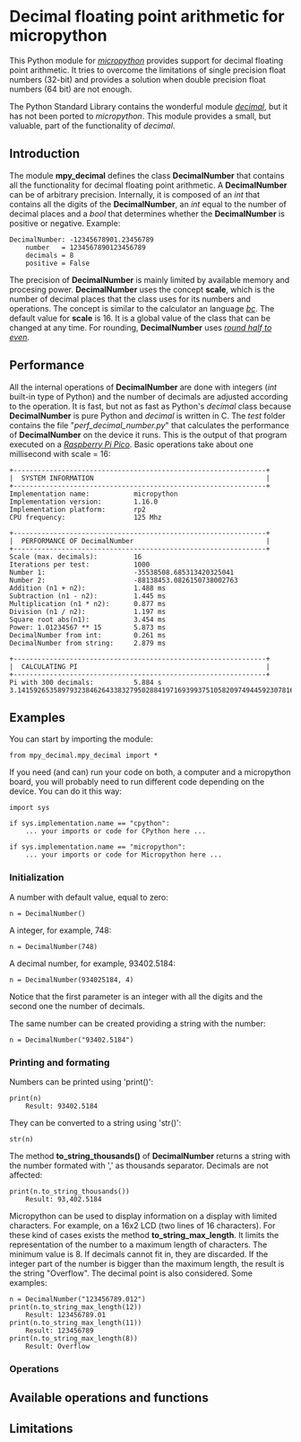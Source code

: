 # Decimal floating point arithmetic for micropython
This Python module for [*micropython*](https://micropython.org/) provides support for decimal floating point arithmetic. It tries to overcome the limitations of single precision float numbers (32-bit) and provides a solution when double precision float numbers (64 bit) are not enough.

The Python Standard Library contains the wonderful module [*decimal*](https://docs.python.org/3/library/decimal.html), but it has not been ported to *micropython*. This module provides a small, but valuable, part of the functionality of *decimal*.

## Introduction

The module **mpy_decimal** defines the class **DecimalNumber** that contains all the functionality for decimal floating point arithmetic. A **DecimalNumber** can be of arbitrary precision. Internally, it is composed of an *int* that contains all the digits of the **DecimalNumber**, an *int* equal to the number of decimal places and a *bool* that determines whether the **DecimalNumber** is positive or negative. Example:

    DecimalNumber: -12345678901.23456789
        number   = 1234567890123456789
        decimals = 8
        positive = False

The precision of **DecimalNumber** is mainly limited by available memory and procesing power. **DecimalNumber** uses the concept **scale**, which is the number of decimal places that the class uses for its numbers and operations. The concept is similar to the calculator an language [*bc*](https://www.gnu.org/software/bc/manual/html_mono/bc.html).  The default value for **scale** is 16. It is a global value of the class that can be changed at any time. For rounding, **DecimalNumber** uses [*round half to even*](https://en.wikipedia.org/wiki/Rounding#Round_half_to_even).

## Performance ##

All the internal operations of **DecimalNumber** are done with integers (*int* built-in type of Python) and the number of decimals are adjusted according to the operation. It is fast, but not as fast as Python's *decimal* class because **DecimalNumber** is pure Python and *decimal* is written in C. The *test* folder contains the file "*perf_decimal_number.py*" that calculates the performance of **DecimalNumber** on the device it runs. This is the output of that program executed on a [*Raspberry Pi Pico*](https://www.raspberrypi.org/products/raspberry-pi-pico/). Basic operations take about one millisecond with scale = 16:

    +---------------------------------------------------------------+
    |  SYSTEM INFORMATION                                           |
    +---------------------------------------------------------------+
    Implementation name:           micropython
    Implementation version:        1.16.0
    Implementation platform:       rp2
    CPU frequency:                 125 Mhz

    +---------------------------------------------------------------+
    |  PERFORMANCE OF DecimalNumber                                 |
    +---------------------------------------------------------------+
    Scale (max. decimals):         16
    Iterations per test:           1000
    Number 1:                      -35538508.685313420325041
    Number 2:                      -88138453.0826150738002763
    Addition (n1 + n2):            1.488 ms
    Subtraction (n1 - n2):         1.445 ms
    Multiplication (n1 * n2):      0.877 ms
    Division (n1 / n2):            1.197 ms
    Square root abs(n1):           3.454 ms
    Power: 1.01234567 ** 15        5.873 ms
    DecimalNumber from int:        0.261 ms
    DecimalNumber from string:     2.879 ms

    +---------------------------------------------------------------+
    |  CALCULATING PI                                               |
    +---------------------------------------------------------------+
    Pi with 300 decimals:          5.884 s
    3.141592653589793238462643383279502884197169399375105820974944592307816406286208998628034825342117067982148086513282306647093844609550582231725359408128481117450284102701938521105559644622948954930381964428810975665933446128475648233786783165271201909145648566923460348610454326648213393607260249141274

## Examples

You can start by importing the module:

    from mpy_decimal.mpy_decimal import *

If you need (and can) run your code on both, a computer and a micropython board, you will probably need to run different code depending on the device. You can do it this way:

    import sys

    if sys.implementation.name == "cpython":
        ... your imports or code for CPython here ...

    if sys.implementation.name == "micropython":
        ... your imports or code for Micropython here ...

### Initialization ###
A number with default value, equal to zero:

    n = DecimalNumber()

A integer, for example, 748:

    n = DecimalNumber(748)

A decimal number, for example, 93402.5184:

    n = DecimalNumber(934025184, 4)

Notice that the first parameter is an integer with all the digits and the second one the number of decimals.

The same number can be created providing a string with the number:

    n = DecimalNumber("93402.5184")

### Printing and formating ###
Numbers can be printed using 'print()':

    print(n)
        Result: 93402.5184

They can be converted to a string using 'str()':

    str(n)


The method **to_string_thousands()** of **DecimalNumber** returns a string with the number formated with ',' as thousands separator. Decimals are not affected:

    print(n.to_string_thousands())
        Result: 93,402.5184

Micropython can be used to display information on a display with limited characters. For example, on a 16x2 LCD (two lines of 16 characters). For these kind of cases exists the method **to_string_max_length**. It limits the representation of the number to a maximum length of characters. The minimum value is 8. If decimals cannot fit in, they are discarded. If the integer part of the number is bigger than the maximum length, the result is the string "Overflow". The decimal point is also considered. Some examples:

    n = DecimalNumber("123456789.012")
    print(n.to_string_max_length(12))
        Result: 123456789.01
    print(n.to_string_max_length(11))
        Result: 123456789
    print(n.to_string_max_length(8))
        Result: Overflow

### Operations ###





## Available operations and functions

## Limitations
